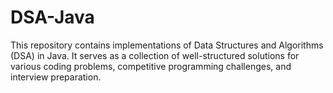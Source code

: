 # DSA-Java
This repository contains implementations of Data Structures and Algorithms (DSA) in Java. It serves as a collection of well-structured solutions for various coding problems, competitive programming challenges, and interview preparation.
